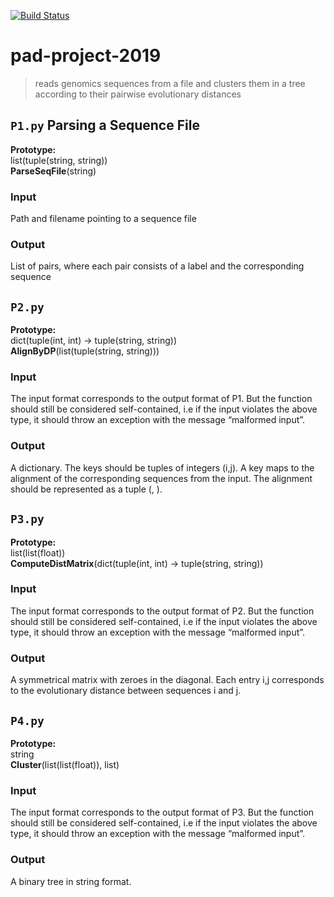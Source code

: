 [![Build Status](https://travis-ci.com/sschmutz/pad-project-2019.svg?token=7qkqv7jypCCWxniT4rin&branch=master)](https://travis-ci.com/sschmutz/pad-project-2019)

# pad-project-2019
>reads genomics sequences from a file and clusters them in a tree according
to their pairwise evolutionary distances

## `P1.py` Parsing a Sequence File
**Prototype:**  
list(tuple(string, string))  
**ParseSeqFile**(string)

### Input
Path and filename pointing to a sequence file

### Output
List of pairs, where each pair consists of a label and the corresponding sequence

## `P2.py`
**Prototype:**  
dict(tuple(int, int) -> tuple(string, string))  
**AlignByDP**(list(tuple(string, string)))

### Input
The input format corresponds to the output format of P1. But the function should still be
considered self-contained, i.e if the input violates the above type, it should throw an
exception with the message “malformed input”.

### Output
A dictionary. The keys should be tuples of integers (i,j). A key maps to the alignment
of the corresponding sequences from the input. The alignment should be represented as a
tuple (<Aligned Sequence i>, <Aligned Sequence j>).

## `P3.py`  
**Prototype:**  
list(list(float))  
**ComputeDistMatrix**(dict(tuple(int, int) -> tuple(string, string))

### Input
The input format corresponds to the output format of P2. But the function should still
be considered self-contained, i.e if the input violates the above type, it should throw
an exception with the message “malformed input”.

### Output
A symmetrical matrix with zeroes in the diagonal. Each entry i,j corresponds to the
evolutionary distance between sequences i and j.

## `P4.py`
**Prototype:**  
string  
**Cluster**(list(list(float)), list)

### Input
The input format corresponds to the output format of P3. But the function should still
be considered self-contained, i.e if the input violates the above type, it should throw
an exception with the message “malformed input”.

### Output
A binary tree in string format.
